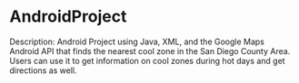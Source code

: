 # AndroidProject

Description: Android Project using Java, XML, and the Google Maps Android API that finds the nearest cool zone in the San Diego County Area. Users can use it to get information on cool zones during hot days and get directions as well.

